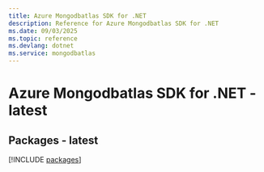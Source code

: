 ```yaml
---
title: Azure Mongodbatlas SDK for .NET
description: Reference for Azure Mongodbatlas SDK for .NET
ms.date: 09/03/2025
ms.topic: reference
ms.devlang: dotnet
ms.service: mongodbatlas
---
```

# Azure Mongodbatlas SDK for .NET - latest
## Packages - latest
[!INCLUDE [packages](mongodbatlas-index.md)]